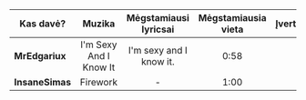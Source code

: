 
| Kas davė?       |   Muzika   | Mėgstamiausi lyricsai | Mėgstamiausia vieta | Įvertinimas |
| --------------- |:----------:|:---------------------:|:-------------------:|:-----------:|
| **MrEdgariux**  | I'm Sexy And I Know It | I'm sexy and I know it.                     | 0:58                | 9            |
| **InsaneSimas** | Firework   | -                      | 1:00                    | 5            |

